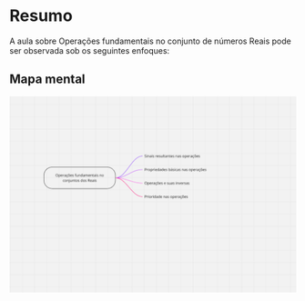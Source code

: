 # Resumo

A aula sobre Operações fundamentais no conjunto de números Reais pode ser observada sob os seguintes enfoques:

## Mapa mental

![Mapa mental da aula](../../../../../images/matematica_computacional/mc31.png)